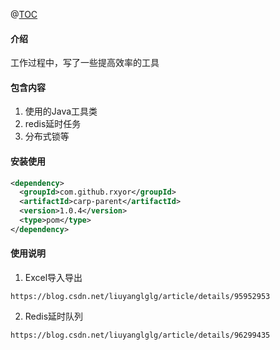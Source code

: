 @[TOC](carp)

#### 介绍
工作过程中，写了一些提高效率的工具

#### 包含内容
1. 使用的Java工具类
2. redis延时任务
3. 分布式锁等


#### 安装使用
```xml
<dependency>
  <groupId>com.github.rxyor</groupId>
  <artifactId>carp-parent</artifactId>
  <version>1.0.4</version>
  <type>pom</type>
</dependency>
```

#### 使用说明

1. Excel导入导出
```
https://blog.csdn.net/liuyanglglg/article/details/95952953
```
2. Redis延时队列
```
https://blog.csdn.net/liuyanglglg/article/details/96299435
```
